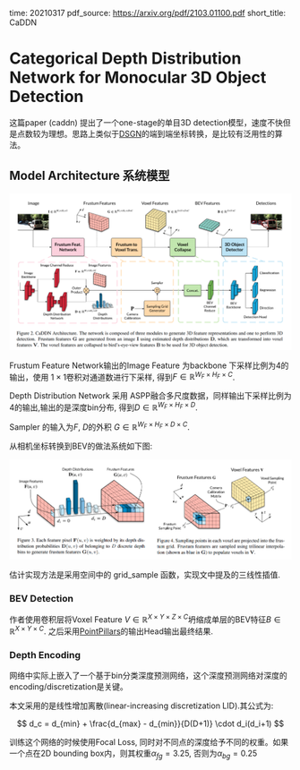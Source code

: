 time: 20210317
pdf_source: https://arxiv.org/pdf/2103.01100.pdf
short_title: CaDDN

# Categorical Depth Distribution Network for Monocular 3D Object Detection

这篇paper (caddn) 提出了一个one-stage的单目3D detection模型，速度不快但是点数较为理想。思路上类似于[DSGN](DSGN.md)的端到端坐标转换，是比较有泛用性的算法。

## Model Architecture 系统模型

![image](res/caddn_arch.png)

Frustum Feature Network输出的Image Feature 为backbone 下采样比例为4的输出，使用 $1\times 1$卷积对通道数进行下采样, 得到$F \in \mathbb{R}^{W_F \times H_F \times C}$.

Depth Distribution Network 采用 ASPP融合多尺度数据，同样输出下采样比例为4的输出,输出的是深度bin分布, 得到$D \in \mathbb{R}^{W_F \times H_F \times D}$.

Sampler 的输入为$F$, $D$的外积 $G \in \mathbb{R}^{W_F\times H_F\times D\times C}$.

从相机坐标转换到BEV的做法系统如下图:

![image](res/caddn_tran.png)

估计实现方法是采用空间中的 grid_sample 函数，实现文中提及的三线性插值.

### BEV Detection

作者使用卷积层将Voxel Feature $V \in \mathbb{R}^{X\times Y\times Z\times C}$坍缩成单层的BEV特征$B\in \mathbb{R}^{X\times Y\times C}$. 之后采用[PointPillars](https://github.com/traveller59/second.pytorch)的输出Head输出最终结果.

### Depth Encoding

网络中实际上嵌入了一个基于bin分类深度预测网络，这个深度预测网络对深度的encoding/discretization是关键。

本文采用的是线性增加离散(linear-increasing discretization LID).其公式为:

$$
    d_c = d_{min} + \frac{d_{max} - d_{min}}{D(D+1)} \cdot d_i(d_i+1)
$$

训练这个网络的时候使用Focal Loss, 同时对不同点的深度给予不同的权重。如果一个点在2D bounding box内，则其权重$\alpha_{fg} = 3.25$, 否则为$\alpha_{bg} = 0.25$


